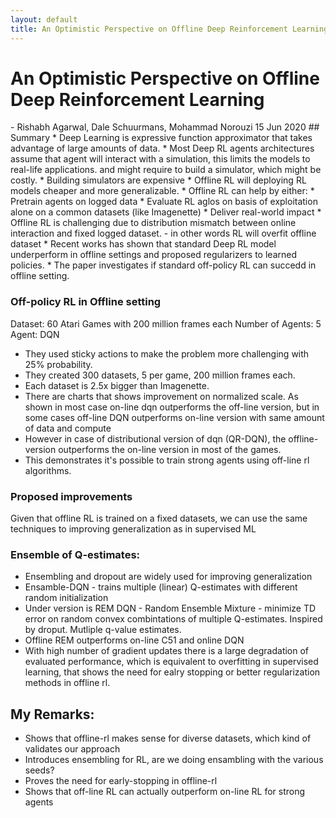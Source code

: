 ```yaml
---
layout: default
title: An Optimistic Perspective on Offline Deep Reinforcement Learning
---
```

<h1 class="page-title">An Optimistic Perspective on Offline Deep Reinforcement Learning</h1>
- Rishabh Agarwal, Dale Schuurmans, Mohammad Norouzi
<span class="post-date">15 Jun 2020</span>
## Summary
* Deep Learning is expressive function approximator that takes advantage of large amounts of data.
* Most Deep RL agents architectures assume that agent will interact with a simulation, this limits the models to real-life applications. and might require to build a simulator, which might be costly.
* Building simulators are expensive
* Offline RL will deploying RL models cheaper and more generalizable.
* Offline RL can help by either:
  * Pretrain agents on logged data
  * Evaluate RL aglos on basis of exploitation alone on a common datasets (like Imagenette)
  * Deliver real-world impact
* Offline RL is challenging due to distribution mismatch between online interaction and fixed logged dataset. - in other words RL will overfit offline dataset
* Recent works has shown that standard Deep RL model underperform in offline settings and proposed regularizers to learned policies.
* The paper investigates if standard off-policy RL can succedd in offline setting.

### Off-policy RL in Offline setting
Dataset: 60 Atari Games with 200 million frames each
Number of Agents: 5
Agent: DQN

* They used sticky actions to make the problem more challenging with 25% probability.
* They created 300 datasets, 5 per game, 200 million frames each.
* Each dataset is 2.5x bigger than Imagenette.
* There are charts that shows improvement on normalized scale. As shown in most case on-line dqn outperforms the off-line version, but in some cases off-line DQN outperforms on-line version with same amount of data and compute
* However in case of distributional version of dqn (QR-DQN), the offline-version outperforms the on-line version in most of the games.
* This demonstrates it's possible to train strong agents using off-line rl algorithms.

### Proposed improvements

Given that offline RL is trained on a fixed datasets, we can use the same techniques to improving generalization as in supervised ML

### Ensemble of Q-estimates:
* Ensembling and dropout are widely used for improving generalization
* Ensamble-DQN - trains multiple (linear) Q-estimates with different random initialization
* Under version is REM DQN - Random Ensemble Mixture - minimize TD error on random convex combintations of multiple Q-estimates. Inspired by droput. Mutliple q-value estimates.
* Offline REM outperforms on-line C51 and online DQN
* With high number of gradient updates there is a large degradation of evaluated performance, which is equivalent to overfitting in supervised learning, that shows the need for ealry stopping or better regularization methods in offline rl.

## My Remarks:
- Shows that offline-rl makes sense for diverse datasets, which kind of validates our approach
- Introduces ensembling for RL, are we doing ensambling with the various seeds?
- Proves the need for early-stopping in offline-rl
- Shows that off-line RL can actually outperform on-line RL for strong agents
